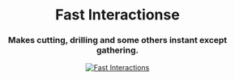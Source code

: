 <h1 align="center">Fast Interactionse</h1>
<h3 align="center">Makes cutting, drilling and some others instant except gathering.</h3>

<p align="center">
  <a href="https://www.nexusmods.com/iamfuture/mods/7"><img src="https://img.shields.io/badge/Fast Interactions-232634?style=for-the-badge&logo=nexus-mods&logoColor=232634&color=D98F40" alt="Fast Interactions"></a>
</p>
